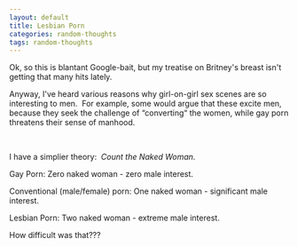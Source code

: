 ```yaml
---
layout: default
title: Lesbian Porn
categories: random-thoughts
tags: random-thoughts
---
```

<P>Ok, so this is blantant Google-bait, but my treatise on Britney's breast isn't getting that many hits lately.</P>
<P>Anyway, I've heard various reasons why girl-on-girl sex scenes are so interesting to men.&nbsp; For example, some would argue that these excite men, because they seek the challenge of &#8220;converting&#8220; the women, while gay porn threatens their sense of manhood.</P>
<P>&nbsp;</P>
<P>I have a simplier theory:&nbsp; <EM>Count the Naked Woman.</EM></P>
<P>Gay Porn: Zero naked woman - zero male interest.</P>
<P>Conventional (male/female) porn: One naked woman - significant male interest.</P>
<P>Lesbian Porn: Two naked woman - extreme male interest.</P>
<P>How difficult was that???</P>
<P>&nbsp;</P>